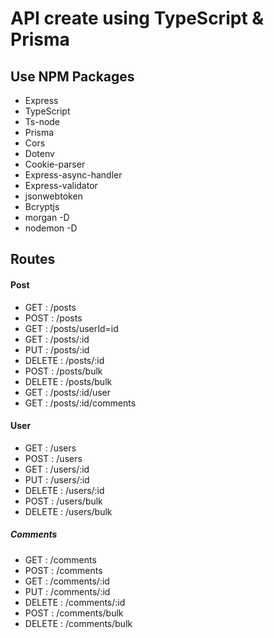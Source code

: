 # API create using TypeScript & Prisma

## Use NPM Packages

- Express
- TypeScript
- Ts-node
- Prisma
- Cors
- Dotenv
- Cookie-parser
- Express-async-handler
- Express-validator
- jsonwebtoken
- Bcryptjs
- morgan -D
- nodemon -D

## Routes

#### Post

- GET : /posts
- POST : /posts
- GET : /posts/userId=id
- GET : /posts/:id
- PUT : /posts/:id
- DELETE : /posts/:id
- POST : /posts/bulk
- DELETE : /posts/bulk
- GET : /posts/:id/user
- GET : /posts/:id/comments

#### User

- GET : /users
- POST : /users
- GET : /users/:id
- PUT : /users/:id
- DELETE : /users/:id
- POST : /users/bulk
- DELETE : /users/bulk

##### Comments

- GET : /comments
- POST : /comments
- GET : /comments/:id
- PUT : /comments/:id
- DELETE : /comments/:id
- POST : /comments/bulk
- DELETE : /comments/bulk

